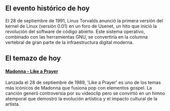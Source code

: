 ## El evento histórico de hoy
El 28 de septiembre de 1991, Linus Torvalds anunció la primera versión del kernel de Linux (versión 0.01) en un foro de Usenet, un hito que inició la revolución del software de código abierto. Este sistema operativo, combinado con las herramientas GNU, se convertiría en la columna vertebral de gran parte de la infraestructura digital moderna.

## El temazo de hoy
#### [Madonna - Like a Prayer](https://www.youtube.com/watch?v=79fzeNUqQbQ)
Lanzada el 28 de septiembre de 1989, 'Like a Prayer' es uno de los temas más icónicos de Madonna que fusiona pop con elementos gospel. La canción generó controversia por su videoclip pero se convirtió en un himno atemporal que demostró la evolución artística y el impacto cultural de la artista.

